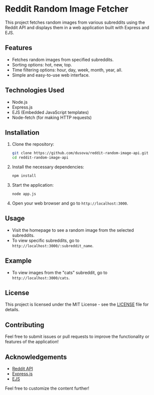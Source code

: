 # Reddit Random Image Fetcher

This project fetches random images from various subreddits using the Reddit API and displays them in a web application built with Express and EJS.

## Features

- Fetches random images from specified subreddits.
- Sorting options: hot, new, top.
- Time filtering options: hour, day, week, month, year, all.
- Simple and easy-to-use web interface.

## Technologies Used

- Node.js
- Express.js
- EJS (Embedded JavaScript templates)
- Node-fetch (for making HTTP requests)

## Installation

1. Clone the repository:

    ```bash
    git clone https://github.com/dusova/reddit-random-image-api.git
    cd reddit-random-image-api
    ```

2. Install the necessary dependencies:

    ```bash
    npm install
    ```

3. Start the application:

    ```bash
    node app.js
    ```

4. Open your web browser and go to `http://localhost:3000`.

## Usage

- Visit the homepage to see a random image from the selected subreddits.
- To view specific subreddits, go to `http://localhost:3000/:subreddit_name`.

## Example

- To view images from the "cats" subreddit, go to `http://localhost:3000/cats`.

## License

This project is licensed under the MIT License - see the [LICENSE](LICENSE) file for details.

## Contributing

Feel free to submit issues or pull requests to improve the functionality or features of the application!

## Acknowledgements

- [Reddit API](https://www.reddit.com/dev/api)
- [Express.js](https://expressjs.com/)
- [EJS](https://ejs.co/)

Feel free to customize the content further!
